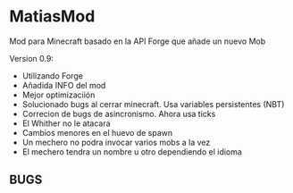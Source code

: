 MatiasMod
=========

Mod para Minecraft basado en la API Forge que añade un nuevo Mob

Version 0.9:
* Utilizando Forge
* Añadida INFO del mod
* Mejor optimizaciión
* Solucionado bugs al cerrar minecraft. Usa variables persistentes (NBT)
* Correcion de bugs de asincronismo. Ahora usa ticks
* El Whither no le atacara
* Cambios menores en el huevo de spawn
* Un mechero no podra invocar varios mobs a la vez
* El mechero tendra un nombre u otro dependiendo el idioma


BUGS
----
